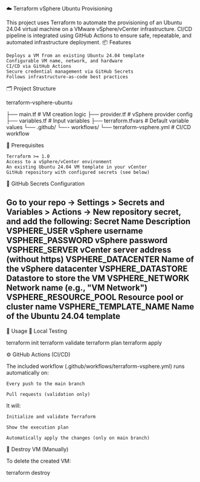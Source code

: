 ☁️ Terraform vSphere Ubuntu Provisioning

This project uses Terraform to automate the provisioning of an Ubuntu 24.04 virtual machine on a VMware vSphere/vCenter infrastructure.
CI/CD pipeline is integrated using GitHub Actions to ensure safe, repeatable, and automated infrastructure deployment.
📦 Features

    Deploys a VM from an existing Ubuntu 24.04 template
    Configurable VM name, network, and hardware
    CI/CD via GitHub Actions
    Secure credential management via GitHub Secrets
    Follows infrastructure-as-code best practices

🗂️ Project Structure

terraform-vsphere-ubuntu

├── main.tf # VM creation logic
├── provider.tf # vSphere provider config
├── variables.tf # Input variables
├── terraform.tfvars # Default variable values
└── .github/
       └─-- workflows/
               └──  terraform-vsphere.yml # CI/CD workflow

🔧 Prerequisites

    Terraform >= 1.0
    Access to a vSphere/vCenter environment
    An existing Ubuntu 24.04 VM template in your vCenter
    GitHub repository with configured secrets (see below)

🔐 GitHub Secrets Configuration

Go to your repo → Settings > Secrets and Variables > Actions → New repository secret, and add the following:
Secret Name 	Description
VSPHERE_USER 	vSphere username
VSPHERE_PASSWORD 	vSphere password
VSPHERE_SERVER 	vCenter server address (without https)
VSPHERE_DATACENTER 	Name of the vSphere datacenter
VSPHERE_DATASTORE 	Datastore to store the VM
VSPHERE_NETWORK 	Network name (e.g., "VM Network")
VSPHERE_RESOURCE_POOL 	Resource pool or cluster name
VSPHERE_TEMPLATE_NAME 	Name of the Ubuntu 24.04 template
------------------------------------------------------------------ 	
🚀 Usage
🧪 Local Testing

terraform init
terraform validate
terraform plan
terraform apply



⚙️ GitHub Actions (CI/CD)

The included workflow (.github/workflows/terraform-vsphere.yml) runs automatically on:

    Every push to the main branch

    Pull requests (validation only)

It will:

    Initialize and validate Terraform

    Show the execution plan

    Automatically apply the changes (only on main branch)

🧹 Destroy VM (Manually)

To delete the created VM:

terraform destroy


